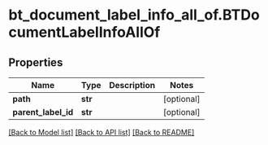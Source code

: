 # bt_document_label_info_all_of.BTDocumentLabelInfoAllOf

## Properties
Name | Type | Description | Notes
------------ | ------------- | ------------- | -------------
**path** | **str** |  | [optional] 
**parent_label_id** | **str** |  | [optional] 

[[Back to Model list]](../README.md#documentation-for-models) [[Back to API list]](../README.md#documentation-for-api-endpoints) [[Back to README]](../README.md)


